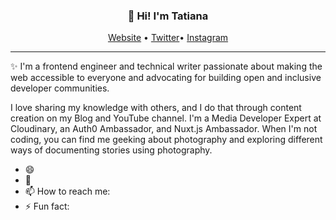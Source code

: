 <h3 align="center">👋 Hi! I'm Tatiana</h3>
<p align="center">
<a href="https://www.tatianacarrillo.com">Website</a> •
  <a href="https://twitter.com/tatiens">Twitter</a>•
  <a href="https://instagram.com/helloimtati_ana">Instagram</a>
</p>

---
✨ I'm a frontend engineer and technical writer passionate about making the web accessible to everyone and advocating for building open and inclusive developer communities. 

I love sharing my knowledge with others, and I do that through content creation on my Blog and YouTube channel. I'm a Media Developer Expert at Cloudinary, an Auth0 Ambassador, and Nuxt.js Ambassador. When I'm not coding, you can find me geeking about photography and exploring different ways of documenting stories using photography.


- 😄  
- 💬 
- 📫 How to reach me:
- ⚡ Fun fact: 
